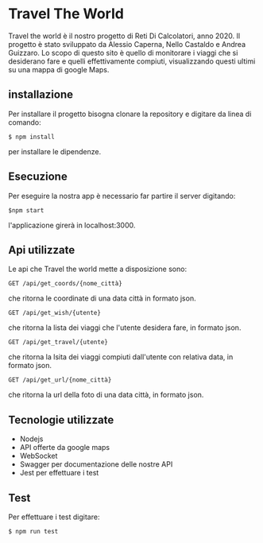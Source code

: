 # Travel The World

Travel the world è il nostro progetto di Reti Di Calcolatori, anno 2020.  Il progetto è stato sviluppato da Alessio Caperna, Nello Castaldo e Andrea Guizzaro. Lo scopo di questo sito è quello di monitorare i viaggi che si desiderano fare e quelli effettivamente compiuti, visualizzando questi ultimi su una mappa di google Maps.

## installazione

Per installare il progetto bisogna clonare la repository e digitare da linea di comando: 

    $ npm install

per installare le dipendenze. 

## Esecuzione

Per eseguire la nostra app è necessario far partire il server digitando: 

	$npm start

l'applicazione girerà in localhost:3000. 

## Api utilizzate

Le api che Travel the world mette a disposizione sono: 

	GET /api/get_coords/{nome_città}

che ritorna le coordinate di una data città in formato json. 

	GET /api/get_wish/{utente}

che ritorna la lista dei viaggi che l'utente desidera fare, in formato json. 

	GET /api/get_travel/{utente}

che ritorna la lsita dei viaggi compiuti dall'utente con relativa data, in formato json. 

	GET /api/get_url/{nome_città}

che ritorna la url della foto di una data città, in formato json. 

## Tecnologie utilizzate

* Nodejs
* API offerte da google maps
* WebSocket
* Swagger per documentazione delle nostre API
* Jest per effettuare i test

## Test

Per effettuare i test digitare: 

	$ npm run test


